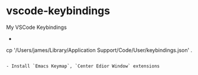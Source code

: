 # vscode-keybindings
My VSCode Keybindings

- ```
cp '/Users/james/Library/Application Support/Code/User/keybindings.json' .
```

- Install `Emacs Keymap`, `Center Edior Window` extensions


